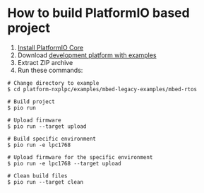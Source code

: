 How to build PlatformIO based project
====================================

1. [Install PlatformIO Core](https://docs.platformio.org/page/core.html)
2. Download [development platform with examples](https://github.com/platformio/platform-nxplpc/archive/develop.zip)
3. Extract ZIP archive
4. Run these commands:

```shell
# Change directory to example
$ cd platform-nxplpc/examples/mbed-legacy-examples/mbed-rtos

# Build project
$ pio run

# Upload firmware
$ pio run --target upload

# Build specific environment
$ pio run -e lpc1768

# Upload firmware for the specific environment
$ pio run -e lpc1768 --target upload

# Clean build files
$ pio run --target clean
```
